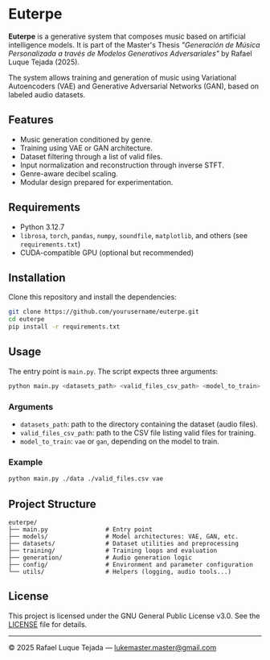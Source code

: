 # Euterpe

**Euterpe** is a generative system that composes music based on artificial intelligence models. It is part of the Master's Thesis _"Generación de Música Personalizada a través de Modelos Generativos Adversariales"_ by Rafael Luque Tejada (2025).

The system allows training and generation of music using Variational Autoencoders (VAE) and Generative Adversarial Networks (GAN), based on labeled audio datasets.

## Features

- Music generation conditioned by genre.
- Training using VAE or GAN architecture.
- Dataset filtering through a list of valid files.
- Input normalization and reconstruction through inverse STFT.
- Genre-aware decibel scaling.
- Modular design prepared for experimentation.

## Requirements

- Python 3.12.7
- `librosa`, `torch`, `pandas`, `numpy`, `soundfile`, `matplotlib`, and others (see `requirements.txt`)
- CUDA-compatible GPU (optional but recommended)

## Installation

Clone this repository and install the dependencies:

```bash
git clone https://github.com/yourusername/euterpe.git
cd euterpe
pip install -r requirements.txt
```

## Usage

The entry point is `main.py`. The script expects three arguments:

```bash
python main.py <datasets_path> <valid_files_csv_path> <model_to_train>
```

### Arguments

- `datasets_path`: path to the directory containing the dataset (audio files).
- `valid_files_csv_path`: path to the CSV file listing valid files for training.
- `model_to_train`: `vae` or `gan`, depending on the model to train.

### Example

```bash
python main.py ./data ./valid_files.csv vae
```

## Project Structure

```
euterpe/
├── main.py                # Entry point
├── models/                # Model architectures: VAE, GAN, etc.
├── datasets/              # Dataset utilities and preprocessing
├── training/              # Training loops and evaluation
├── generation/            # Audio generation logic
├── config/                # Environment and parameter configuration
└── utils/                 # Helpers (logging, audio tools...)
```

## License

This project is licensed under the GNU General Public License v3.0. See the [LICENSE](./LICENSE) file for details.

---

© 2025 Rafael Luque Tejada — lukemaster.master@gmail.com

